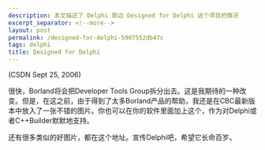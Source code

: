 ```yaml
---
description: 本文描述了 Delphi 那边 Designed for Delphi 这个项目的情况
excerpt_separator: <!--more-->
layout: post
permalink: /designed-for-delphi-5907552db4fc
tags: delphi
title: Designed for Delphi
---
```

(CSDN Sept 25, 2006)

很快，Borland将会把Developer Tools Group拆分出去。这是我期待的一种改变。但是，在这之前，由于得到了太多Borland产品的帮助，我还是在CBC最新版本中放入了一张不错的图片。你也可以在你的软件里面加上这个，作为对Delphi或者C++Builder默默地支持。

还有很多类似的好图片，都在这个地址。宣传Delphi吧，希望它长命百岁。
<!--more-->
